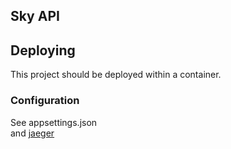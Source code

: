 ## Sky API

## Deploying
This project should be deployed within a container. 

### Configuration
See appsettings.json  
and [jaeger](https://github.com/open-telemetry/opentelemetry-dotnet/blob/main/src/OpenTelemetry.Exporter.Jaeger/README.md#environment-variables)

